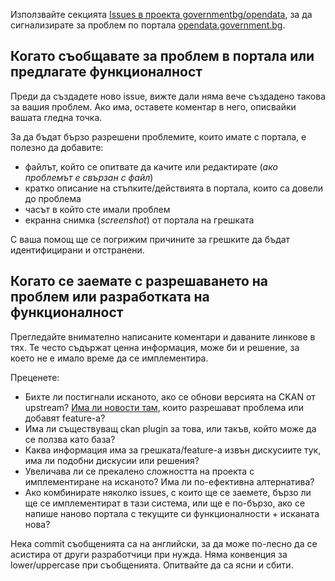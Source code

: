 Използвайте секцията [Issues в проекта governmentbg/opendata](https://github.com/governmentbg/opendata/issues),
за да сигнализирате за проблем по портала [opendata.government.bg](https://opendata.government.bg/).

## Когато съобщавате за проблем в портала или предлагате функционалност

Преди да създадете ново issue, вижте дали няма вече създадено такова за вашия проблем.
Ако има, оставете коментар в него, описвайки вашата гледна точка.

За да бъдат бързо разрешени проблемите, които имате с портала, е полезно да добавите:

- файлът, който се опитвате да качите или редактирате (*ако проблемът е свързан с файл*)
- кратко описание на стъпките/действията в портала, които са довели до проблема
- часът в който сте имали проблем
- екранна снимка (*screenshot*) от портала на грешката

С ваша помощ ще се погрижим причините за грешките да бъдат идентифицирани и отстранени.

<a name="problem-solving"></a>
## Когато се заемате с разрешаването на проблем или разработката на функционалност

Прегледайте внимателно написаните коментари и даваните линкове в тях. Те често съдържат ценна информация, може би и решение, за което не е имало време да се имплементира.

Преценете:

 - Бихте ли постигнали исканото, ако се обнови версията на CKAN от upstream? [Има ли новости там](http://docs.ckan.org/en/latest/changelog.html), които разрешават проблема или добавят feature-a?
 - Има ли съществуващ ckan plugin за това, или такъв, който може да се ползва като база?
 - Каква информация има за грешката/feature-а извън дискусиите тук, има ли подобни дискусии или решения?
 - Увеличава ли се прекалено сложността на проекта с имплементиране на исканото? Има ли по-ефективна алтернатива?
 - Ако комбинирате няколко issues, с които ще се заемете, бързо ли ще се имплементират в тази система, или ще е по-бързо, ако се напише наново портала с текущите си функционалности + исканата нова?

Нека commit съобщенията са на английски, за да може по-лесно да се асистира от други разработчици при нужда. Няма конвенция за lower/uppercase при съобщенията. Опитвайте да са ясни и сбити.

